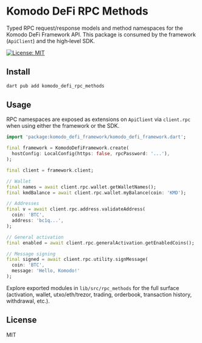 # Komodo DeFi RPC Methods

Typed RPC request/response models and method namespaces for the Komodo DeFi Framework API. This package is consumed by the framework (`ApiClient`) and the high‑level SDK.

[![License: MIT][license_badge]][license_link]

## Install

```sh
dart pub add komodo_defi_rpc_methods
```

## Usage

RPC namespaces are exposed as extensions on `ApiClient` via `client.rpc` when using either the framework or the SDK.

```dart
import 'package:komodo_defi_framework/komodo_defi_framework.dart';

final framework = KomodoDefiFramework.create(
  hostConfig: LocalConfig(https: false, rpcPassword: '...'),
);

final client = framework.client;

// Wallet
final names = await client.rpc.wallet.getWalletNames();
final kmdBalance = await client.rpc.wallet.myBalance(coin: 'KMD');

// Addresses
final v = await client.rpc.address.validateAddress(
  coin: 'BTC',
  address: 'bc1q...',
);

// General activation
final enabled = await client.rpc.generalActivation.getEnabledCoins();

// Message signing
final signed = await client.rpc.utility.signMessage(
  coin: 'BTC',
  message: 'Hello, Komodo!'
);
```

Explore exported modules in `lib/src/rpc_methods` for the full surface (activation, wallet, utxo/eth/trezor, trading, orderbook, transaction history, withdrawal, etc.).

## License

MIT

[license_badge]: https://img.shields.io/badge/license-MIT-blue.svg
[license_link]: https://opensource.org/licenses/MIT
